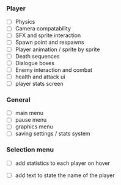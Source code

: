 ### Player
 - [ ] Physics
 - [ ] Camera compatability
 - [ ] SFX and sprite interaction
 - [ ] Spawn point and respawns
 - [ ] Player animation / sprite by sprite
 - [ ] Death sequences
 - [ ] Dialogue boxes
 - [ ] Enemy interaction and combat
 - [ ] health and attack ui
 - [ ] player stats screen

### General
- [ ] main menu
- [ ] pause menu
- [ ] graphics menu 
- [ ] saving settings / stats system

### Selection menu
- [ ] add statistics to each player on hover
- [ ] add text to state the name of the player


